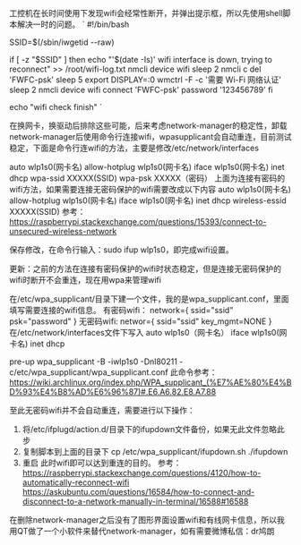   工控机在长时间使用下发现wifi会经常性断开，并弹出提示框，所以先使用shell脚本解决一时的问题。
 ` #!/bin/bash

  SSID=$(/sbin/iwgetid --raw)

  if [ -z "$SSID" ]
  then
      echo "'$(date -Is)' wifi interface is down, trying to reconnect" >> /root/wifi-log.txt
      nmcli device wifi
      sleep 2
      nmcli c del 'FWFC-psk'
      sleep 5
      export DISPLAY=:0
      wmctrl -F -c '需要 Wi-Fi 网络认证'
      sleep 2
      nmcli device wifi connect 'FWFC-psk' password '123456789'
  fi

  echo "wifi check finish" `
  
  在换网卡，换驱动后排除这些可能，后来考虑network-manager的稳定性，卸载network-manager后使用命令行连接wifi，wpasupplicant会自动重连，目前测试稳定，下面是命令行连wifi的方法，主要是修改/etc/network/interfaces
  
  auto wlp1s0(网卡名)
  allow-hotplug wlp1s0(网卡名)
  iface wlp1s0(网卡名) inet dhcp
  wpa-ssid XXXXX(SSID)
  wpa-psk XXXXX（密码）
  上面为连接有密码的wifi方法，如果需要连接无密码保护的wifi需要改成以下内容
  auto wlp1s0(网卡名)
  allow-hotplug wlp1s0(网卡名)
  iface wlp1s0(网卡名) inet dhcp
  wireless-essid XXXXX(SSID)
  参考：https://raspberrypi.stackexchange.com/questions/15393/connect-to-unsecured-wireless-network
  
  保存修改，在命令行输入：sudo ifup wlp1s0，即完成wifi设置。
  
  更新：之前的方法在连接有密码保护的wifi时状态稳定，但是连接无密码保护的wifi时断开不会重连，现在用wpa来管理wifi
  
  在/etc/wpa_supplicant/目录下建一个文件，我的是wpa_supplicant.conf，里面填写需要连接的wifi信息。
  有密码wifi：
  network={
  ssid="ssid"
  psk="password"
  }
  无密码wifi:
  networ={
  ssid="ssid"
  key_mgmt=NONE
  }
  在/etc/network/interfaces文件下写入
  auto wlp1s0（网卡名）
  iface wlp1s0(网卡名) inet dhcp
  
  pre-up wpa_supplicant -B -iwlp1s0 -Dnl80211 -c/etc/wpa_supplicant/wpa_supplicant.conf
  此命令参考：https://wiki.archlinux.org/index.php/WPA_supplicant_(%E7%AE%80%E4%BD%93%E4%B8%AD%E6%96%87)#.E6.A6.82.E8.A7.88
  
  至此无密码wifi并不会自动重连，需要进行以下操作：
  1. 将/etc/ifplugd/action.d/目录下的ifupdown文件备份，如果无此文件忽略此步
  2. 复制脚本到上面的目录下 cp /etc/wpa_supplicant/ifupdown.sh ./ifupdown
  3. 重启
  此时wifi即可以达到重连的目的。
  参考：https://raspberrypi.stackexchange.com/questions/4120/how-to-automatically-reconnect-wifi
  https://askubuntu.com/questions/16584/how-to-connect-and-disconnect-to-a-network-manually-in-terminal/16588#16588
  
  在删除network-manager之后没有了图形界面设置wifi和有线网卡信息，所以我用QT做了一个小软件来替代network-manager，如有需要微博私信：dr鸠朗
